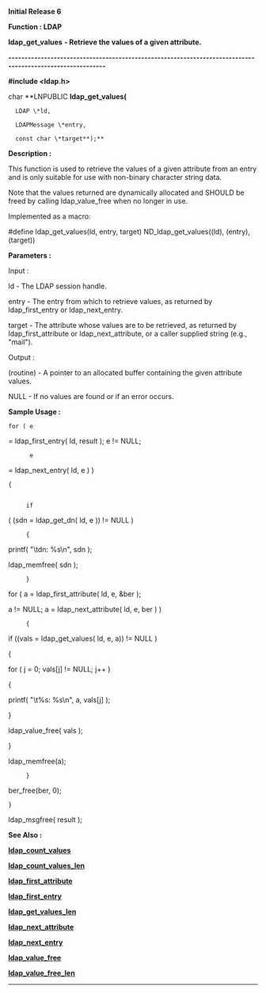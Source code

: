 




<!--
 /\* Font Definitions \*/
 @font-face
 {font-family:Courier;
 panose-1:2 7 4 9 2 2 5 2 4 4;}
@font-face
 {font-family:Helv;
 panose-1:2 11 6 4 2 2 2 3 2 4;}
@font-face
 {font-family:"Cambria Math";
 panose-1:2 4 5 3 5 4 6 3 2 4;}
 /\* Style Definitions \*/
 p.MsoNormal, li.MsoNormal, div.MsoNormal
 {margin-top:0cm;
 margin-right:0cm;
 margin-bottom:8.0pt;
 margin-left:0cm;
 line-height:107%;
 font-size:11.0pt;
 font-family:"Calibri",sans-serif;}
.MsoChpDefault
 {font-size:11.0pt;}
.MsoPapDefault
 {margin-bottom:8.0pt;
 line-height:107%;}
 /\* Page Definitions \*/
 @page WordSection1
 {size:612.0pt 792.0pt;
 margin:72.0pt 72.0pt 72.0pt 72.0pt;}
div.WordSection1
 {page:WordSection1;}
-->




**Initial Release 6**



**Function : LDAP**



**ldap\_get\_values** **- Retrieve
the values of a given attribute.**


**----------------------------------------------------------------------------------------------------------**



**#include <ldap.h>**



char
\*\*LNPUBLIC **ldap\_get\_values(**  

      LDAP \*ld,  

      LDAPMessage \*entry,  

      const char \*target**);**



**Description :**



This
function is used to retrieve the values of a given attribute from an entry and
is only suitable for use with non-binary character string data.


 


Note that
the values returned are dynamically allocated and SHOULD be freed by calling
ldap\_value\_free when no longer in use.


 


Implemented
as a macro:


 


#define
ldap\_get\_values(ld, entry, target)     ND\_ldap\_get\_values((ld), (entry),
(target))


 


**Parameters :**



Input :  

ld  -  The LDAP session handle.  

  

entry  -  The entry from which to retrieve values, as returned by
ldap\_first\_entry or ldap\_next\_entry.  

  

target  -  The attribute whose values are to be retrieved, as returned by
ldap\_first\_attribute or ldap\_next\_attribute, or a caller supplied string (e.g.,
"mail").  

  




Output :  

(routine)  -  A pointer to an allocated buffer containing the given attribute
values.  

  

NULL - If no values are found or if an error occurs.  

  

  




 **Sample Usage :**



    for ( e
= ldap\_first\_entry( ld, result ); e != NULL;


          e
= ldap\_next\_entry( ld, e ) )


    {


         if
( (sdn = ldap\_get\_dn( ld, e )) != NULL )


         {


            
printf( "\tdn: %s\n", sdn );


            
ldap\_memfree( sdn );


         }


        
for ( a = ldap\_first\_attribute( ld, e, &ber );


              
a != NULL; a = ldap\_next\_attribute( ld, e, ber ) )


         {


            
if ((vals = ldap\_get\_values( ld, e, a)) != NULL )


            
{


                
for ( j = 0; vals[j] != NULL; j++ )


                
{


                    
printf( "\t%s: %s\n", a, vals[j] );


                
}


                
ldap\_value\_free( vals );


            
}


            
ldap\_memfree(a);


         }


        
ber\_free(ber, 0);


    }


   
ldap\_msgfree( result );


 


 **See Also :**


**[ldap\_count\_values](notes:///8525872100478C66/61FD4E9848264AD28525620B006BA8BD/29F38EDCBE6F80EF85256F5C00488A6B)**


**[ldap\_count\_values\_len](notes:///8525872100478C66/61FD4E9848264AD28525620B006BA8BD/27B12543FC81EB2685256F5C00488A6C)**


**[ldap\_first\_attribute](notes:///8525872100478C66/61FD4E9848264AD28525620B006BA8BD/59B5D64DDCE3D2C085256F5C00488A67)**


**[ldap\_first\_entry](notes:///8525872100478C66/61FD4E9848264AD28525620B006BA8BD/0238B4B4403930DA85256F5C00488A5F)**


**[ldap\_get\_values\_len](notes:///8525872100478C66/61FD4E9848264AD28525620B006BA8BD/DF025868229D9A2E85256F5C00488A6A)**


**[ldap\_next\_attribute](notes:///8525872100478C66/61FD4E9848264AD28525620B006BA8BD/1DC5BFBCDAA429A685256F5C00488A68)**


**[ldap\_next\_entry](notes:///8525872100478C66/61FD4E9848264AD28525620B006BA8BD/838CF92EE872121885256F5C00488A60)**


**[ldap\_value\_free](notes:///8525872100478C66/61FD4E9848264AD28525620B006BA8BD/69925F36F6F9779185256F5C00488A6D)**


**[ldap\_value\_free\_len](notes:///8525872100478C66/61FD4E9848264AD28525620B006BA8BD/62DB93799BBEA0EE85256F5C00488A6E)**



----------------------------------------------------------------------------------------------------------


 





